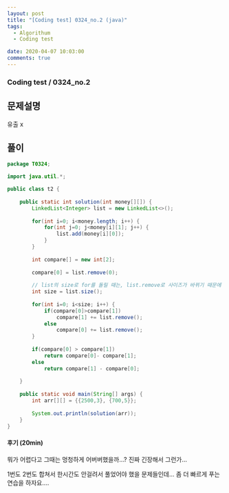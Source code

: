 ```yaml
---
layout: post
title: "[Coding test] 0324_no.2 (java)"
tags:
  - Algorithum
  - Coding test

date: 2020-04-07 10:03:00
comments: true
---
```




### Coding test / 0324_no.2

## 문제설명

유출 x

## 풀이

```java
package T0324;

import java.util.*;

public class t2 {
	
	public static int solution(int money[][]) {
		LinkedList<Integer> list = new LinkedList<>();
		
		for(int i=0; i<money.length; i++) {
			for(int j=0; j<money[i][1]; j++) {
				list.add(money[i][0]);
			}
		}
		
		int compare[] = new int[2];
		
		compare[0] = list.remove(0);
		
		// list의 size로 for를 돌릴 때는, list.remove로 사이즈가 바뀌기 때문에 따로 저장해놓고 돌린다.
		int size = list.size();
		
		for(int i=0; i<size; i++) {
			if(compare[0]>compare[1])
				compare[1] += list.remove();
			else
				compare[0] += list.remove();
		}
		
		if(compare[0] > compare[1])
			return compare[0]- compare[1];
		else
			return compare[1] - compare[0];
		
	}
	
	public static void main(String[] args) {
		int arr[][] = {{2500,3}, {700,5}};
		
		System.out.println(solution(arr));
	}
}

```

#### 후기 (20min)

뭐가 어렵다고 그때는 멍청하게 어버버했을까...? 진짜 긴장해서 그런가...<br>

1번도 2번도 합쳐서 한시간도 안걸려서 풀었어야 했을 문제들인데... 좀 더 빠르게 푸는 연습을 하자요....